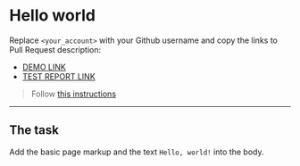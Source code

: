 # Hello world
Replace `<your_account>` with your Github username and copy the links to Pull Request description:
- [DEMO LINK](https://Samaev.github.io/layout_hello-world/)
- [TEST REPORT LINK](https://Samaev.github.io/layout_hello-world/report/html_report/)

> Follow [this instructions](https://mate-academy.github.io/layout_task-guideline/#how-to-solve-the-layout-tasks-on-github)
___

## The task
Add the basic page markup and the text `Hello, world!` into the body.

